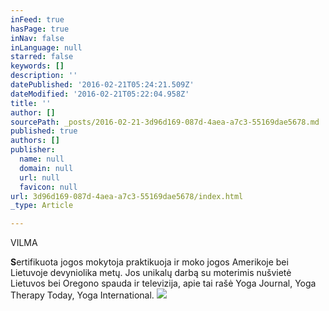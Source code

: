 ```yaml
---
inFeed: true
hasPage: true
inNav: false
inLanguage: null
starred: false
keywords: []
description: ''
datePublished: '2016-02-21T05:24:21.509Z'
dateModified: '2016-02-21T05:22:04.958Z'
title: ''
author: []
sourcePath: _posts/2016-02-21-3d96d169-087d-4aea-a7c3-55169dae5678.md
published: true
authors: []
publisher:
  name: null
  domain: null
  url: null
  favicon: null
url: 3d96d169-087d-4aea-a7c3-55169dae5678/index.html
_type: Article

---
```

VILMA

**S**ertifikuota jogos mokytoja praktikuoja ir moko jogos Amerikoje bei Lietuvoje devyniolika metų. Jos unikalų darbą su moterimis nušvietė Lietuvos bei Oregono spauda ir televizija, apie tai rašė Yoga Journal, Yoga Therapy Today, Yoga International.
![](https://the-grid-user-content.s3-us-west-2.amazonaws.com/650f8b0f-52a5-4fac-8502-02381184c54b.jpg)
